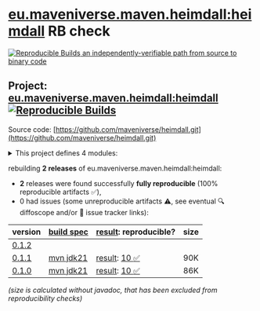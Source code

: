 [eu.maveniverse.maven.heimdall:heimdall](https://central.sonatype.com/artifact/eu.maveniverse.maven.heimdall/heimdall/versions) RB check
=======

[![Reproducible Builds](https://reproducible-builds.org/images/logos/rb.svg) an independently-verifiable path from source to binary code](https://reproducible-builds.org/)

## Project: [eu.maveniverse.maven.heimdall:heimdall](https://central.sonatype.com/artifact/eu.maveniverse.maven.heimdall/heimdall/versions) [![Reproducible Builds](https://img.shields.io/endpoint?url=https://raw.githubusercontent.com/jvm-repo-rebuild/reproducible-central/master/content/eu/maveniverse/maven/heimdall/badge.json)](https://github.com/jvm-repo-rebuild/reproducible-central/blob/master/content/eu/maveniverse/maven/heimdall/README.md)

Source code: [https://github.com/maveniverse/heimdall.git](https://github.com/maveniverse/heimdall.git)

<details><summary>This project defines 4 modules:</summary>

* [eu.maveniverse.maven.heimdall:core](https://central.sonatype.com/artifact/eu.maveniverse.maven.heimdall/core/overview)
* [eu.maveniverse.maven.heimdall:extension3](https://central.sonatype.com/artifact/eu.maveniverse.maven.heimdall/extension3/overview)
* [eu.maveniverse.maven.heimdall:extension4](https://central.sonatype.com/artifact/eu.maveniverse.maven.heimdall/extension4/overview)
* [eu.maveniverse.maven.heimdall:heimdall](https://central.sonatype.com/artifact/eu.maveniverse.maven.heimdall/heimdall/overview)
</details>

rebuilding **2 releases** of eu.maveniverse.maven.heimdall:heimdall:
- **2** releases were found successfully **fully reproducible** (100% reproducible artifacts :white_check_mark:),
- 0 had issues (some unreproducible artifacts :warning:, see eventual :mag: diffoscope and/or :memo: issue tracker links):

| version | [build spec](/BUILDSPEC.md) | [result](https://reproducible-builds.org/docs/jvm/): reproducible? | size |
| -- | --------- | ------ | -- |
| [0.1.2](https://central.sonatype.com/artifact/eu.maveniverse.maven.heimdall/heimdall/0.1.2/pom) | | | |
| [0.1.1](https://central.sonatype.com/artifact/eu.maveniverse.maven.heimdall/heimdall/0.1.1/pom) | [mvn jdk21](heimdall-0.1.1.buildspec) | [result](heimdall-0.1.1.buildinfo): [10 :white_check_mark: ](heimdall-0.1.1.buildcompare) | 90K |
| [0.1.0](https://central.sonatype.com/artifact/eu.maveniverse.maven.heimdall/heimdall/0.1.0/pom) | [mvn jdk21](heimdall-0.1.0.buildspec) | [result](heimdall-0.1.0.buildinfo): [10 :white_check_mark: ](heimdall-0.1.0.buildcompare) | 86K |

<i>(size is calculated without javadoc, that has been excluded from reproducibility checks)</i>
